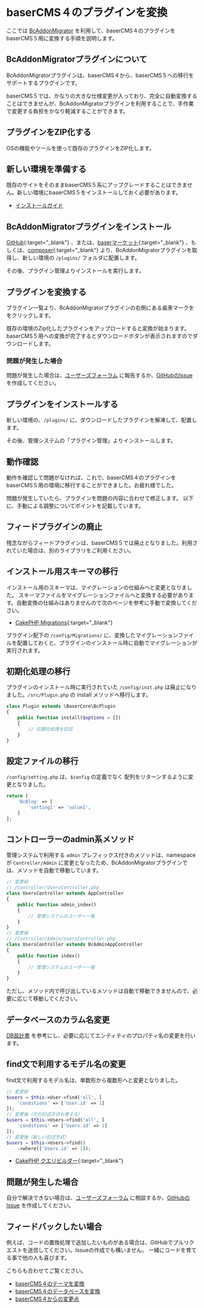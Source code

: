 # baserCMS４のプラグインを変換

ここでは [BcAddonMigrator](https://github.com/baserproject/BcAddonMigrator) を利用して、baserCMS４のプラグインを baserCMS５用に変換する手順を説明します。

## BcAddonMigratorプラグインについて
BcAddonMigratorプラグインは、baserCMS４から、baserCMS５への移行をサポートするプラグインです。

baserCMS５では、かなりの大きな仕様変更が入っており、完全に自動変換することはできませんが、BcAddonMigratorプラグインを利用することで、手作業で変更する負担をかなり軽減することができます。

## プラグインをZIP化する
OSの機能やツールを使って既存のプラグインをZIP化します。

## 新しい環境を準備する
既存のサイトをそのままbaserCMS５系にアップグレードすることはできません。新しい環境にbaserCMS５をインストールしておく必要があります。

- [インストールガイド](./introduce/index)

## BcAddonMigratorプラグインをインストール
[GitHub](https://github.com/baserproject/BcAddonMigrator){:target="_blank"} 、または、[baserマーケット](https://market.basercms.net/products/detail.php?product_id=158){:target="_blank"} 、もしくは、[composer](https://packagist.org/packages/baserproject/bc-addon-migrator){:target="_blank"} より、BcAddonMigratorプラグインを取得し、新しい環境の `/plugins/` フォルダに配置します。

その後、プラグイン管理よりインストールを実行します。

## プラグインを変換する
プラグイン一覧より、BcAddonMigratorプラグインの右側にある歯車マークををクリックします。

既存の環境のZip化したプラグインをアップロードすると変換が始まります。baserCMS５用への変換が完了するとダウンロードボタンが表示されますのでダウンロードします。

### 問題が発生した場合
問題が発生した場合は、[ユーザーズフォーラム](https://forum.basercms.net/) に報告するか、[GitHubのIssue](https://github.com/baserproject/BcAddonMigrator/issues) を作成してください。

## プラグインをインストールする
新しい環境の、`/plugins/` に、ダウンロードしたプラグインを解凍して、配置します。

その後、管理システムの「プラグイン管理」よりインストールします。

## 動作確認
動作を確認して問題がなければ、これで、baserCMS４のプラグインをbaserCMS５用の環境に移行することができました。お疲れ様でした。

問題が発生していたら、プラグインを問題の内容に合わせて修正します。
以下に、手動による調整についてポイントを記載しています。

## フィードプラグインの廃止
残念ながらフィードプラグインは、baserCMS５では廃止となりました。利用されていた場合は、別のライブラリをご利用ください。

## インストール用スキーマの移行
インストール用のスキーマは、マイグレーションの仕組みへと変更となりました。
スキーマファイルをマイグレーションファイルへと変換する必要があります。自動変換の仕組みはありませんので次のページを参考に手動で変換してください。

- [CakePHP Migrations](https://book.cakephp.org/migrations/3/ja/index.html){:target="_blank"}

プラグイン配下の `/config/Migrations/` に、変換したマイグレーションファイルを配置しておくと、プラグインのインストール時に自動でマイグレーションが実行されます。

## 初期化処理の移行
プラグインのインストール時に実行されていた `/config/init.php` は廃止になりました。`/src/Plugin.php` の install メソッドへ移行します。

```php
class Plugin extends \BaserCore\BcPlugin
{
    public function install($options = [])
    {
        // 初期化処理を記述
    }
}
```

## 設定ファイルの移行
`/config/setting.php` は、`$config` の定義でなく 配列をリターンするように変更となりました。

```php
return [
    'BcBlog' => [
        'setting1' => 'value1',
    ]
];
```

## コントローラーのadmin系メソッド
管理システムで利用する `admin` プレフィックス付きのメソッドは、namespace が `Controller/Admin` に変更となったため、BcAddonMigratorプラグインでは、メソッドを自動で移動しています。

```php
// 変更前
// /Controller/UsersController.php
class UsersController extends AppController
{
    public function admin_index()
    {
        // 管理システムのユーザー一覧
    }
}
// 変更後
// /Controller/Admin/UsersController.php
class UsersController extends BcAdminAppController
{
    public function index()
    {
        // 管理システムのユーザー一覧
    }
}
```

ただし、メソッド内で呼び出しているメソッドは自動で移動できませんので、必要に応じて移動してください。

## データベースのカラム名変更
[DB設計書](../package/database) を参考にし、必要に応じてエンティティのプロパティ名の変更を行います。


## find文で利用するモデル名の変更
find文で利用するモデル名は、単数形から複数形へと変更となりました。

```php
// 変更前
$users = $this->User->find('all', [
    'conditions' => ['User.id' => 1]
]);
// 変更後（元の記述方式も使える）
$users = $this->Users->find('all', [
    'conditions' => ['Users.id' => 1]
]);
// 変更後（新しい記述方式）
$users = $this->Users->find()
    ->where(['Users.id' => 1]);
```

- [CakePHP クエリビルダー](https://book.cakephp.org/4/ja/orm/query-builder.html){:target="_blank"}

## 問題が発生した場合
自分で解決できない場合は、[ユーザーズフォーラム](https://forum.basercms.net/) に相談するか、[GitHubのIssue](https://github.com/baserproject/BcAddonMigrator/issues) を作成してください。

## フィードバックしたい場合
例えば、コードの置換処理で追加したいものがある場合は、GitHubでプルリクエストを送信してください。Issueの作成でも構いません。
一緒にコードを育てる事で他の人も喜びます。

こちらも合わせてご覧ください。
- [baserCMS４のテーマを変換](../theme/migration_theme_from_ver4)
- [baserCMS４のデータベースを変換](../migration_db_from_ver4)
- [baserCMS４からの変更点](../core/difference_from_basercms4)